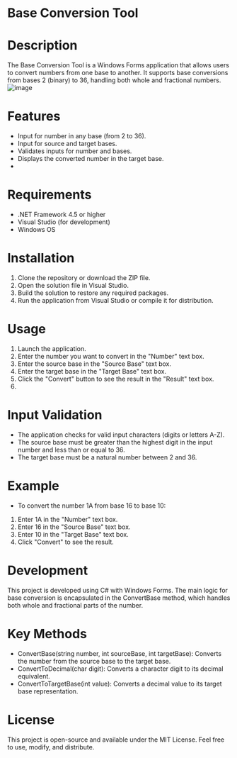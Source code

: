 # Base Conversion Tool
# Description
The Base Conversion Tool is a Windows Forms application that allows users to convert numbers from one base to another. It supports base conversions from bases 2 (binary) to 36, handling both whole and fractional numbers.
![image](https://github.com/user-attachments/assets/aca51d2c-00f5-47d7-ad02-61c4c54b6d7d)

# Features
- Input for number in any base (from 2 to 36).
- Input for source and target bases.
- Validates inputs for number and bases.
- Displays the converted number in the target base.
- 
# Requirements
- .NET Framework 4.5 or higher
- Visual Studio (for development)
- Windows OS

# Installation
1. Clone the repository or download the ZIP file.
2. Open the solution file in Visual Studio.
3. Build the solution to restore any required packages.
4. Run the application from Visual Studio or compile it for distribution.

# Usage
1. Launch the application.
2. Enter the number you want to convert in the "Number" text box.
3. Enter the source base in the "Source Base" text box.
4. Enter the target base in the "Target Base" text box.
5. Click the "Convert" button to see the result in the "Result" text box.
6. 
# Input Validation
- The application checks for valid input characters (digits or letters A-Z).
- The source base must be greater than the highest digit in the input number and less than or equal to 36.
- The target base must be a natural number between 2 and 36.

# Example
- To convert the number 1A from base 16 to base 10:

1. Enter 1A in the "Number" text box.
2. Enter 16 in the "Source Base" text box.
3. Enter 10 in the "Target Base" text box.
4. Click "Convert" to see the result.

# Development
This project is developed using C# with Windows Forms. The main logic for base conversion is encapsulated in the ConvertBase method, which handles both whole and fractional parts of the number.

# Key Methods
- ConvertBase(string number, int sourceBase, int targetBase): Converts the number from the source base to the target base.
- ConvertToDecimal(char digit): Converts a character digit to its decimal equivalent.
- ConvertToTargetBase(int value): Converts a decimal value to its target base representation.

# License
This project is open-source and available under the MIT License. Feel free to use, modify, and distribute.
